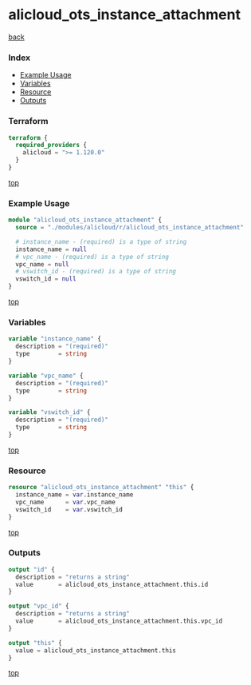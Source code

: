 # alicloud_ots_instance_attachment

[back](../alicloud.md)

### Index

- [Example Usage](#example-usage)
- [Variables](#variables)
- [Resource](#resource)
- [Outputs](#outputs)

### Terraform

```terraform
terraform {
  required_providers {
    alicloud = ">= 1.120.0"
  }
}
```

[top](#index)

### Example Usage

```terraform
module "alicloud_ots_instance_attachment" {
  source = "./modules/alicloud/r/alicloud_ots_instance_attachment"

  # instance_name - (required) is a type of string
  instance_name = null
  # vpc_name - (required) is a type of string
  vpc_name = null
  # vswitch_id - (required) is a type of string
  vswitch_id = null
}
```

[top](#index)

### Variables

```terraform
variable "instance_name" {
  description = "(required)"
  type        = string
}

variable "vpc_name" {
  description = "(required)"
  type        = string
}

variable "vswitch_id" {
  description = "(required)"
  type        = string
}
```

[top](#index)

### Resource

```terraform
resource "alicloud_ots_instance_attachment" "this" {
  instance_name = var.instance_name
  vpc_name      = var.vpc_name
  vswitch_id    = var.vswitch_id
}
```

[top](#index)

### Outputs

```terraform
output "id" {
  description = "returns a string"
  value       = alicloud_ots_instance_attachment.this.id
}

output "vpc_id" {
  description = "returns a string"
  value       = alicloud_ots_instance_attachment.this.vpc_id
}

output "this" {
  value = alicloud_ots_instance_attachment.this
}
```

[top](#index)